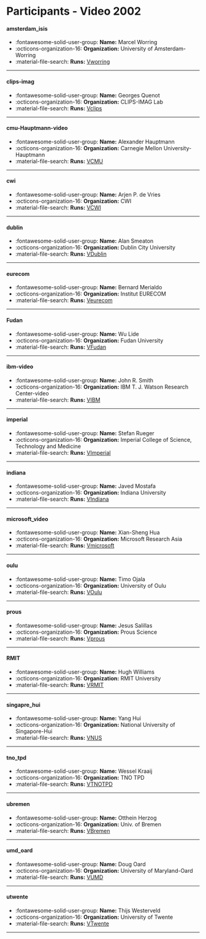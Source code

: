 # Participants - Video 2002 

#### amsterdam_isis
 - :fontawesome-solid-user-group: **Name:** Marcel Worring
 - :octicons-organization-16: **Organization:** University of Amsterdam-Worring
 - :material-file-search: **Runs:** [Vworring](./runs.md#vworring) 

---
#### clips-imag
 - :fontawesome-solid-user-group: **Name:** Georges Quenot
 - :octicons-organization-16: **Organization:** CLIPS-IMAG Lab
 - :material-file-search: **Runs:** [Vclips](./runs.md#vclips) 

---
#### cmu-Hauptmann-video
 - :fontawesome-solid-user-group: **Name:** Alexander Hauptmann
 - :octicons-organization-16: **Organization:** Carnegie Mellon University-Hauptmann
 - :material-file-search: **Runs:** [VCMU](./runs.md#vcmu) 

---
#### cwi
 - :fontawesome-solid-user-group: **Name:** Arjen P. de Vries
 - :octicons-organization-16: **Organization:** CWI
 - :material-file-search: **Runs:** [VCWI](./runs.md#vcwi) 

---
#### dublin
 - :fontawesome-solid-user-group: **Name:** Alan Smeaton
 - :octicons-organization-16: **Organization:** Dublin City University
 - :material-file-search: **Runs:** [VDublin](./runs.md#vdublin) 

---
#### eurecom
 - :fontawesome-solid-user-group: **Name:** Bernard Merialdo
 - :octicons-organization-16: **Organization:** Institut EURECOM
 - :material-file-search: **Runs:** [Veurecom](./runs.md#veurecom) 

---
#### Fudan
 - :fontawesome-solid-user-group: **Name:** Wu Lide
 - :octicons-organization-16: **Organization:** Fudan University
 - :material-file-search: **Runs:** [VFudan](./runs.md#vfudan) 

---
#### ibm-video
 - :fontawesome-solid-user-group: **Name:** John R. Smith
 - :octicons-organization-16: **Organization:** IBM T. J. Watson Research Center-video
 - :material-file-search: **Runs:** [VIBM](./runs.md#vibm) 

---
#### imperial
 - :fontawesome-solid-user-group: **Name:** Stefan Rueger
 - :octicons-organization-16: **Organization:** Imperial College of Science, Technology and Medicine
 - :material-file-search: **Runs:** [VImperial](./runs.md#vimperial) 

---
#### indiana
 - :fontawesome-solid-user-group: **Name:** Javed Mostafa
 - :octicons-organization-16: **Organization:** Indiana University
 - :material-file-search: **Runs:** [VIndiana](./runs.md#vindiana) 

---
#### microsoft_video
 - :fontawesome-solid-user-group: **Name:** Xian-Sheng Hua
 - :octicons-organization-16: **Organization:** Microsoft Research Asia
 - :material-file-search: **Runs:** [Vmicrosoft](./runs.md#vmicrosoft) 

---
#### oulu
 - :fontawesome-solid-user-group: **Name:** Timo Ojala
 - :octicons-organization-16: **Organization:** University of Oulu
 - :material-file-search: **Runs:** [VOulu](./runs.md#voulu) 

---
#### prous
 - :fontawesome-solid-user-group: **Name:** Jesus Salillas
 - :octicons-organization-16: **Organization:** Prous Science
 - :material-file-search: **Runs:** [Vprous](./runs.md#vprous) 

---
#### RMIT
 - :fontawesome-solid-user-group: **Name:** Hugh Williams
 - :octicons-organization-16: **Organization:** RMIT University
 - :material-file-search: **Runs:** [VRMIT](./runs.md#vrmit) 

---
#### singapre_hui
 - :fontawesome-solid-user-group: **Name:** Yang Hui
 - :octicons-organization-16: **Organization:** National University of Singapore-Hui
 - :material-file-search: **Runs:** [VNUS](./runs.md#vnus) 

---
#### tno_tpd
 - :fontawesome-solid-user-group: **Name:** Wessel Kraaij
 - :octicons-organization-16: **Organization:** TNO TPD
 - :material-file-search: **Runs:** [VTNOTPD](./runs.md#vtnotpd) 

---
#### ubremen
 - :fontawesome-solid-user-group: **Name:** Otthein Herzog
 - :octicons-organization-16: **Organization:** Univ. of Bremen
 - :material-file-search: **Runs:** [VBremen](./runs.md#vbremen) 

---
#### umd_oard
 - :fontawesome-solid-user-group: **Name:** Doug Oard
 - :octicons-organization-16: **Organization:** University of Maryland-Oard
 - :material-file-search: **Runs:** [VUMD](./runs.md#vumd) 

---
#### utwente
 - :fontawesome-solid-user-group: **Name:** Thijs Westerveld
 - :octicons-organization-16: **Organization:** University of Twente
 - :material-file-search: **Runs:** [VTwente](./runs.md#vtwente) 

---
